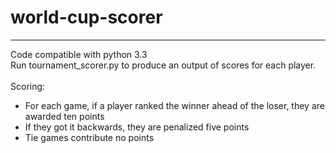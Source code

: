 world-cup-scorer
================



---
Code compatible with python 3.3 <br/>
Run tournament_scorer.py to produce an output of scores for each player. <br/>
<br/>
Scoring:<br/>
 - For each game, if a player ranked the winner ahead of the loser, they are awarded ten points
 - If they got it backwards, they are penalized five points
 - Tie games contribute no points
